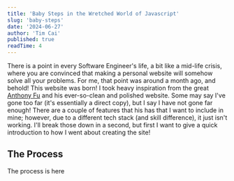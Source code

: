 ```yaml
---
title: 'Baby Steps in the Wretched World of Javascript'
slug: 'baby-steps'
date: '2024-06-27'
author: 'Tim Cai'
published: true
readTime: 4
---
```


There is a point in every Software Engineer's life, a bit like a mid-life crisis,
where you are convinced that making a personal website will somehow solve all your problems.
For me, that point was around a month ago, and behold! This website was born!
I took heavy inspiration from the great [Anthony Fu](http://www.antfu.me) and his
ever-so-clean and polished website. Some may say I've gone too far (it's essentially a direct copy),
but I say I have not gone far enough! There are a couple of features that his has that I want to include in mine;
however, due to a different tech stack (and skill difference), it just isn't working.
I'll break those down in a second, but first I want to give a quick introduction to how I went about creating the site!

## The Process
The process is here